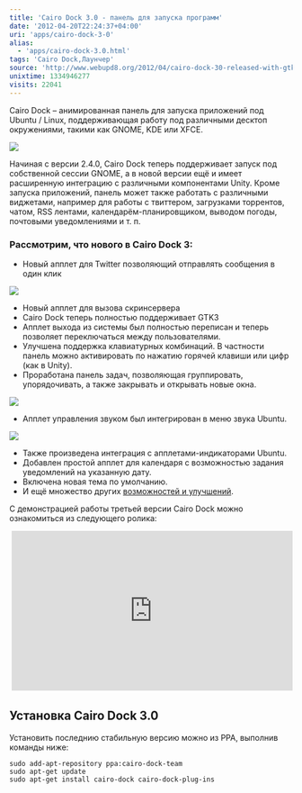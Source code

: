 ```yaml
---
title: 'Cairo Dock 3.0 - панель для запуска программ'
date: '2012-04-20T22:24:37+04:00'
uri: 'apps/cairo-dock-3-0'
alias: 
  - 'apps/cairo-dock-3.0.html'
tags: 'Cairo Dock,Лаунчер'
source: 'http://www.webupd8.org/2012/04/cairo-dock-30-released-with-gtk3.html'
unixtime: 1334946277
visits: 22041
---
```

Cairo Dock – анимированная панель для запуска приложений под Ubuntu / Linux, поддерживающая работу под различными десктоп окружениями, такими как GNOME, KDE или XFCE.

[![](img/2012/04/20/22-00/cairo-dock-6950763814-o.jpg)](img/2012/04/20/22-00/cairo-dock-6950763814-o.jpg)

Начиная с версии 2.4.0, Cairo Dock теперь поддерживает запуск под собственной сессии GNOME, а в новой версии ещё и имеет расширенную интеграцию с различными компонентами Unity. Кроме запуска приложений, панель может также работать с различными виджетами, например для работы с твиттером, загрузками торрентов, чатом, RSS лентами, календарём-планировщиком, выводом погоды, почтовыми уведомлениями и т. п.

### Рассмотрим, что нового в Cairo Dock 3:

*   Новый апплет для Twitter позволяющий отправлять сообщения в один клик

[![](img/2012/04/20/22-00/cairo-dock-2-6950774090-o.jpg)](img/2012/04/20/22-00/cairo-dock-2-6950774090-o.jpg)

*   Новый апплет для вызова скринсервера
*   Cairo Dock теперь полностью поддерживает GTK3
*   Апплет выхода из системы был полностью переписан и теперь позволяет переключаться между пользователями.
*   Улучшена поддержка клавиатурных комбинаций. В частности панель можно активировать по нажатию горячей клавиши или цифр (как в Unity).
*   Проработана панель задач, позволяющая группировать, упорядочивать, а также закрывать и открывать новые окна.

![](img/2012/04/20/22-00/cairo-dock-3-7096844395-o.jpg)

*   Апплет управления звуком был интегрирован в меню звука Ubuntu.

[![](img/2012/04/20/22-00/cairo-dock-1-6950774198-o.jpg)](img/2012/04/20/22-00/cairo-dock-1-6950774198-o.jpg)

*   Также произведена интеграция с апплетами-индикаторами Ubuntu.
*   Добавлен простой апплет для календаря с возможностью задания уведомлений на указанную дату.
*   Включена новая тема по умолчанию.
*   И ещё множество других [возможностей и улучшений](http://glx-dock.org/mr_article.php?b=5&a=61).

С демонстрацией работы третьей версии Cairo Dock можно ознакомиться из следующего ролика:

 <iframe width="500" height="284" src="http://www.youtube.com/embed/jDCNHuARp2Y" frameborder="0" allowfullscreen=""></iframe>

## Установка Cairo Dock 3.0

Установить последнию стабильную версию можно из PPA, выполнив команды ниже:

```
sudo add-apt-repository ppa:cairo-dock-team
sudo apt-get update
sudo apt-get install cairo-dock cairo-dock-plug-ins
```
